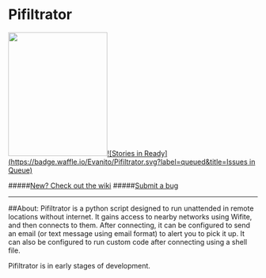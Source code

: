 # Pifiltrator
<img src="https://imgur.com/NdB1p8w.png" width="200" height="250" />[![Stories in Ready](https://badge.waffle.io/Evanito/Pifiltrator.svg?label=queued&title=Issues in Queue)](http://waffle.io/Evanito/Pifiltrator)

#####[New? Check out the wiki](https://github.com/Evanito/Pifiltrator/wiki)
#####[Submit a bug](https://github.com/Evanito/Pifiltrator/issues/new)


---
##About:
  Pifiltrator is a python script designed to run unattended in remote locations without internet. It gains access to nearby networks using Wifite, and then connects to them. After connecting, it can be configured to send an email (or text message using email format) to alert you to pick it up. It can also be configured to run custom code after connecting using a shell file.
  
  Pifiltrator is in early stages of development.


